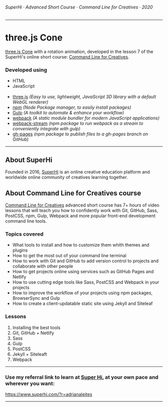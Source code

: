 ###### SuperHi · Advanced Short Course · Command Line for Creatives · 2020 
---
# three.js Cone

[three.js Cone](https://adrianaleites.github.io/superhi-cmd-line-threejs-cone/) with a rotation animation, developed in the lesson 7 of the SuperHi's online short course: [Command Line for Creatives](https://www.superhi.com/courses/command-line-for-creatives).

### Developed using

- HTML
- JavaScript
<br><br>
- [three.js](https://threejs.org/) _(Easy to use, lightweight, JavaScript 3D library with a default WebGL renderer)_
- [npm](https://www.npmjs.com/) _(Node Package manager, to easily install packages)_
- [Gulp](https://gulpjs.com/) _(A toolkit to automate & enhance your workflow)_
- [webpack](https://webpack.js.org/) _(A static module bundler for modern JavaScript applications)_
- [webpack-stream](https://www.npmjs.com/package/webpack-stream) _(npm package to run webpack as a stream to conveniently integrate with gulp)_
- [gh-pages](https://www.npmjs.com/package/gh-pages) _(npm package to publish files to a gh-pages branch on GitHub)_

---

## About SuperHi

Founded in 2016, [SuperHi](https://www.superhi.com/) is an online creative education platform and worldwide online community of creatives learning together.

## About Command Line for Creatives course

[Command Line for Creatives](https://www.superhi.com/courses/command-line-for-creatives) advanced short course has 7+ hours of video lessons that will teach you how to confidently work with Git, GitHub, Sass, PostCSS, npm, Gulp, Webpack and more popular front-end development command line tools.

### Topics covered

- What tools to install and how to customize them whith themes and plugins
- How to get the most out of your command line terminal
- How to work with Git and GitHub to add version control to projects and collaborate with other people
- How to get projects online using services such as GitHub Pages and Netlify
- How to use cutting edge tools like Sass, PostCSS and Webpack in your projects
- How to improve the workflow of your projects using npm packages, BrowserSync and Gulp
- How to create a client-updatable static site using Jekyll and Siteleaf

### Lessons

1. Installing the best tools
2. Git, GitHub + Netlify
3. Sass
4. Gulp
5. PostCSS
6. Jekyll + Siteleaft
7. Webpack

---

### Use my referral link to learn at [Super Hi](https://www.superhi.com/), at your own pace and wherever you want:
https://www.superhi.com/?r=adrianaleites

---
